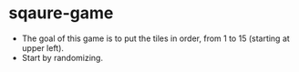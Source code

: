 sqaure-game
===========

- The goal of this game is to put the tiles in order, from 1 to 15 (starting at upper left).
- Start by randomizing.
